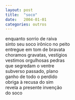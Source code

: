 ```yaml
---
layout: post
title:  "soco"
date:   2004-01-01
categories: outros
---
```


<!--more-->

enquanto sorrio de raiva  
sinto seu soco irônico no peito  
entregue em tom de bravata  
choramos gravatas, vestígios  
vestimos orgulhosas pedras  
que segredam o ventre  
subverso passado, plano  
ganho de todo o perdido  
obriga à recusa do sim  
revela a presente invenção  
do soco
